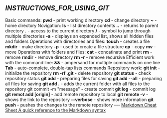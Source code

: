 **_INSTRUCTIONS_FOR_USING_GIT_**
---
Basic commands:
**pwd** - print working directory
**cd** - change directory
**~** - home directory
Novigation:
**ls** - list directory contents
**..** - returns to parent directory
**.** - access to the current directory
**/** - symbol to jump through multiple directories
**-a** - displays an expanded list, shows all hidden files and folders
Operations with directories and files:
**touch** - creates a file
**mkdir** - make directory
**-p** - used to create a file structure
**cp** - copy
**mv** - move
Operations with folders and files:
**cat** - concatinate and print
**rm** - remove
**rmdir** - remove directory
**rm -r** - remove recursive
Efficient work with the command line:
**&&** - ampersand for multiple commands on one line
**Tab** - auto-complete, double-tap lists commands
Repository work:
**git init** - initialize the repository
**rm -rf .git** - delete repository
**git status** - check repository status
**git add** - preparing files for saving
**git add --all** - preparing all files for saving
**git add .** - adds the current folder with all files to the repository
git commit -m "message" - create commit
**git log** - commit log
**git remot add [origin]** - add remote repository to local
**git remote -v** - shows the link to the repository
**--verbose** - shows more information
**git push** - pushes the changes to the remote repository --- [Markdown Cheat Sheet A quick reference to the Markdown syntax](https://www.markdownguide.org/cheat-sheet/ "Guide to Markdown!")
